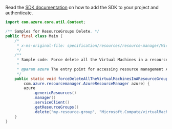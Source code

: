 Read the [SDK documentation](https://github.com/Azure/azure-sdk-for-java/blob/azure-resourcemanager_2.15.0/sdk/resourcemanager/azure-resourcemanager/README.md) on how to add the SDK to your project and authenticate.

```java
import com.azure.core.util.Context;

/** Samples for ResourceGroups Delete. */
public final class Main {
    /*
     * x-ms-original-file: specification/resources/resource-manager/Microsoft.Resources/stable/2021-01-01/examples/ForceDeleteVMsInResourceGroup.json
     */
    /**
     * Sample code: Force delete all the Virtual Machines in a resource group.
     *
     * @param azure The entry point for accessing resource management APIs in Azure.
     */
    public static void forceDeleteAllTheVirtualMachinesInAResourceGroup(
        com.azure.resourcemanager.AzureResourceManager azure) {
        azure
            .genericResources()
            .manager()
            .serviceClient()
            .getResourceGroups()
            .delete("my-resource-group", "Microsoft.Compute/virtualMachines", Context.NONE);
    }
}
```
